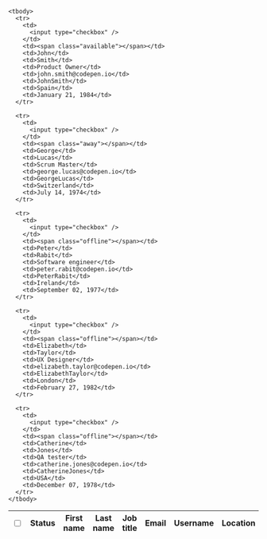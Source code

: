 <link rel="stylesheet" type="text/css" href="main.css" />
<div class="datatable-container">
  <!-- ======= Header tools ======= -->
  <div class="header-tools">
    <div class="tools">
    </div>
  </div>


  <!-- ======= Table ======= -->
  <table class="datatable">
    <thead>
      <tr>
        <th><input type="checkbox" /></th>
        <th>Status</th>
        <th>First name</th>
        <th>Last name</th>
        <th>Job title</th>
        <th>Email</th>
        <th>Username</th>
        <th>Location</th>
        <th>Birthday</th>
      </tr>
    </thead>

    <tbody>
      <tr>
        <td>
          <input type="checkbox" />
        </td>
        <td><span class="available"></span></td>
        <td>John</td>
        <td>Smith</td>
        <td>Product Owner</td>
        <td>john.smith@codepen.io</td>
        <td>JohnSmith</td>
        <td>Spain</td>
        <td>January 21, 1984</td>
      </tr>

      <tr>
        <td>
          <input type="checkbox" />
        </td>
        <td><span class="away"></span></td>
        <td>George</td>
        <td>Lucas</td>
        <td>Scrum Master</td>
        <td>george.lucas@codepen.io</td>
        <td>GeorgeLucas</td>
        <td>Switzerland</td>
        <td>July 14, 1974</td>
      </tr>

      <tr>
        <td>
          <input type="checkbox" />
        </td>
        <td><span class="offline"></span></td>
        <td>Peter</td>
        <td>Rabit</td>
        <td>Software engineer</td>
        <td>peter.rabit@codepen.io</td>
        <td>PeterRabit</td>
        <td>Ireland</td>
        <td>September 02, 1977</td>
      </tr>

      <tr>
        <td>
          <input type="checkbox" />
        </td>
        <td><span class="offline"></span></td>
        <td>Elizabeth</td>
        <td>Taylor</td>
        <td>UX Designer</td>
        <td>elizabeth.taylor@codepen.io</td>
        <td>ElizabethTaylor</td>
        <td>London</td>
        <td>February 27, 1982</td>
      </tr>

      <tr>
        <td>
          <input type="checkbox" />
        </td>
        <td><span class="offline"></span></td>
        <td>Catherine</td>
        <td>Jones</td>
        <td>QA tester</td>
        <td>catherine.jones@codepen.io</td>
        <td>CatherineJones</td>
        <td>USA</td>
        <td>December 07, 1978</td>
      </tr>
    </tbody>
  </table>

</div>
